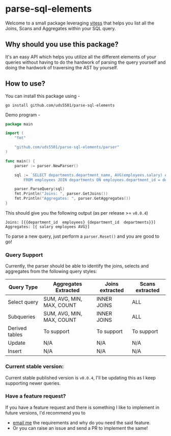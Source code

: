 # parse-sql-elements

Welcome to a small package leveraging [vitess](https://pkg.go.dev/vitess.io/vitess) that helps you list all the Joins,
Scans and Aggregates within your SQL query.

## Why should you use this package?

It's an easy API which helps you utilize all the different elements of your queries without having to do the hardwork of
parsing the query yourself and doing the hardwork of traversing the AST by yourself.

## How to use?

You can install this package using -

```shell
go install github.com/uds5501/parse-sql-elements
```

Demo program -

```go
package main

import (
	"fmt"

	"github.com/uds5501/parse-sql-elements/parser"
)

func main() {
	parser := parser.NewParser()

	sql := `SELECT departments.department_name, AVG(employees.salary) AS average_salary
        FROM employees JOIN departments ON employees.department_id = departments.department_id;`

	parser.ParseQuery(sql)
	fmt.Println("Joins: ", parser.GetJoins())
	fmt.Println("Aggregates: ", parser.GetAggregates())
}
```

This should give you the following output (as per release >= `v0.0.4`)

```shell
Joins: [{{department_id  employees} {department_id  departments}}]
Aggregates: [{ salary employees AVG}]
```

To parse a new query, just perform a `parser.Reset()` and you are good to go!

### Query Support

Currently, the parser should be able to identify the joins, selects and aggregates from the following query styles:

| Query Type     | Aggregates Extracted      | Joins extracted              | Scans extracted |
|----------------|---------------------------|------------------------------|-----------------|
| Select query   | SUM, AVG, MIN, MAX, COUNT | INNER JOINS                  | ALL             |
| Subqueries     | SUM, AVG, MIN, MAX, COUNT | INNER JOINS                  | ALL             |
| Derived tables | To support                | To support                   | To support      |
| Update         | N/A                       | N/A                          | N/A             |
| Insert         | N/A                       | N/A                          | N/A             |

### Current stable version:
Current stable published version is `v0.0.4`, I'll be updating this as I keep supporting newer queries.

### Have a feature request?
If you have a feature request and there is something I like to implement in future versions, I'd recommend you to
* [email me](mailto:singhuddeshyaofficial@gmail.com) the requirements and why do you need the said
  feature.
* Or you can raise an issue and send a PR to implement the same!